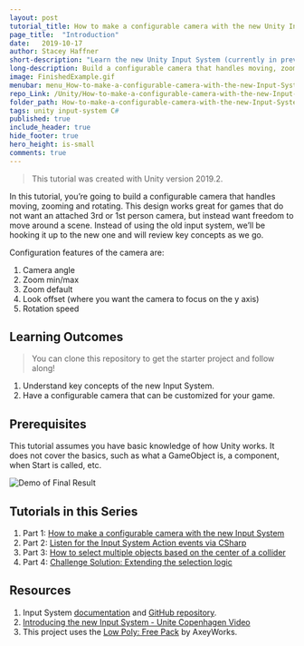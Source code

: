 ```yaml
---
layout: post
tutorial_title: How to make a configurable camera with the new Unity Input System
page_title:  "Introduction"
date:   2019-10-17
author: Stacey Haffner
short-description: "Learn the new Unity Input System (currently in preview) while creating a configurable camera that can be used in your game."
long-description: Build a configurable camera that handles moving, zooming and rotating. This design works great for games that do not want an attached 3rd or 1st person camera, but instead want freedom to move around a scene. Instead of using the old input system, we’ll be hooking it up to the new one and will review key concepts as we go.
image: FinishedExample.gif
menubar: menu_How-to-make-a-configurable-camera-with-the-new-Input-System
repo_Link: /Unity/How-to-make-a-configurable-camera-with-the-new-Input-System/projects
folder_path: How-to-make-a-configurable-camera-with-the-new-Input-System
tags: unity input-system C#
published: true
include_header: true
hide_footer: true
hero_height: is-small
comments: true
---
```


> This tutorial was created with Unity version 2019.2.

In this tutorial, you’re going to build a configurable camera that handles moving, zooming and rotating. This design works great for games that do not want an attached 3rd or 1st person camera, but instead want freedom to move around a scene. Instead of using the old input system, we’ll be hooking it up to the new one and will review key concepts as we go.

Configuration features of the camera are:

1. Camera angle
2. Zoom min/max
3. Zoom default
4. Look offset (where you want the camera to focus on the y axis)
5. Rotation speed

## Learning Outcomes

> You can clone this repository to get the starter project and follow along!  

1. Understand key concepts of the new Input System. 
2. Have a configurable camera that can be customized for your game.

## Prerequisites
This tutorial assumes you have basic knowledge of how Unity works. It does not cover the basics, such as what a GameObject is, a component, when Start is called, etc. 

![Demo of Final Result]({{site.baseurl}}/tutorial/How-to-make-a-configurable-camera-with-the-new-Input-System/images/FinishedExample.gif)

## Tutorials in this Series
1. Part 1: [How to make a configurable camera with the new Input System]({{site.baseurl}}/2019/10/17/How-to-make-a-configurable-camera-with-the-new-Input-System.html)
2. Part 2: [Listen for the Input System Action events via CSharp]({{site.baseurl}}/2019/10/19/Listen-for-the-Input-System-Action-events-via-CSharp.html)
3. Part 3: [How to select multiple objects based on the center of a collider]({{site.baseurl}}/2019/10/26/Select-multiple-objects-based-on-mid-point-of-collider.html)
4. Part 4:  [Challenge Solution: Extending the selection logic]({{site.baseurl}}/2019/12/02/2019-12-02-Challenge-extending-the-selection-logic.html)

## Resources
1.	Input System [documentation](https://docs.unity3d.com/Packages/com.unity.inputsystem@1.0/manual/index.html) and [GitHub repository](https://github.com/Unity-Technologies/InputSystem).
2. [Introducing the new Input System - Unite Copenhagen Video](https://youtu.be/hw3Gk5PoZ6A)
3. This project uses the [Low Poly: Free Pack](https://www.assetstore.unity3d.com/en/#!/content/58821) by AxeyWorks.

